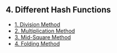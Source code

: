 ## 4. Different Hash Functions 

- [1. Division Method](1__Division_Method/readme.md) 
- [2. Multiplication Method](2__Multiplication_Method/readme.md) 
- [3. Mid-Square Method](3__Mid-Square_Method/readme.md) 
- [4. Folding Method](4__Folding_Method/readme.md) 
